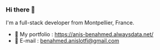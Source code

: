 ### Hi there 👋

I'm a full-stack developer from Montpellier, France.

- 💼 My portfolio : https://anis-benahmed.alwaysdata.net/
- 📧 E-mail : benahmed.anislotfi@gmail.com
